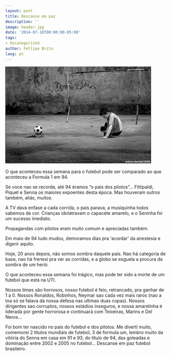 ```yaml
---
layout: post
title: Descanse em paz
description: ''
image: header.jpg
date: '2014-07-10T00:00:00-05:00'
tags:
- Uncategorized
author: Fellipe Brito
lang: pt
---
```


[![loniless1](/img/posts/2014/07/loniless1.jpg)](/img/posts/2014/07/loniless1.jpg)

O que aconteceu essa semana para o futebol pode ser comparado ao que aconteceu
a Formula 1 em 94.

Se voce nao se recorda, até 94 éramos “o pais dos pilotos”… Fittipaldi, Piquet
e Senna os maiores expoentes desta época. Mas houveram outros também, aliás,
muitos.

A TV dava enfase a cada corrida, o país parava, a musiquinha todos sabemos de
cor. Crianças idolatravam o capacete amarelo, e o Seninha foi um sucesso
imediato.

Propagandas com pilotos eram muito comum e apreciadas também.

Em maio de 94 tudo mudou, demoramos dias pra ‘acordar’ da anestesia e digerir
aquilo.

Hoje, 20 anos depois, não somos sombra daquele país. Nao há categoria de base,
nao há frenesi pra ver as corridas, e a globo se esguela a procura da sombra
de um herói.

O que aconteceu essa semana foi trágico, mas pode ter sido a morte de um
futebol que está na UTI.

Nossos times são horrosos, nosso futebol é feio, retrancado, pra ganhar de 1 a
0. Nossos Ronaldos, Robinhos, Neymar sao cada vez mais raros (nao a toa só se
falava da nossa defesa nas ultimas duas copas). Nossos dirigentes sao
corruptos, nossos estádios inseguros, e nossa amarelinha é liderada por gente
horrorosa e continuará com Teixeiras, Marins e Del Neros…

Foi bom ter nascido no país do futebol e dos pilotos. Me diverti muito,
comemorei 2 títulos mundiais de futebol, 3 de formula um, lembro muito da
vitória do Senna em casa em 91 e 93, do titulo de 94, das goleadas e dominação
entre 2002 e 2005 no futebol… Descanse em paz futebol brasileiro.

